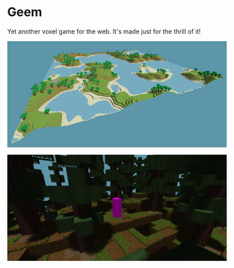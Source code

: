 # Geem

Yet another voxel game for the web. It's made just for the thrill of it!

<p align="center">
  <img src="./images/islands.png">
</p>

<p align="center">
  <img src="./images/forest.png">
</p>
